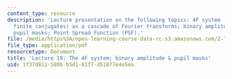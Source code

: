 ```yaml
---
content_type: resource
description: 'Lecture presentation on the following topics: 4F system (telescope with
  finite conjugates) as a cascade of Fourier transforms; binary amplitude and phase
  pupil masks; Point Spread Function (PSF).'
file: /media/https%3A/open-learning-course-data-rc.s3.amazonaws.com/2-71-optics-spring-2009/1f37d811580bb5d181f7d51877e4e5ea_MIT2_71S09_lec19.pdf
file_type: application/pdf
resourcetype: Document
title: 'Lecture 19: The 4F system; binary amplitude & pupil masks'
uid: 1f37d811-580b-b5d1-81f7-d51877e4e5ea
---
```


